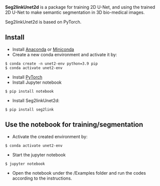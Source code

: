 **Seg2linkUnet2d** is a package for training 2D U-Net, 
and using the trained 2D U-Net to make semantic segmentation 
in 3D bio-medical images.

Seg2linkUnet2d is based on PyTorch.

## Install
- Install [Anaconda](https://www.anaconda.com/products/individual) 
  or [Miniconda](https://conda.io/miniconda.html)
- Create a new conda environment and activate it by:
```console
$ conda create -n unet2-env python=3.9 pip
$ conda activate unet2-env
```
- Install [PyTorch](https://pytorch.org/get-started/locally/)
- Install Jupyter notebook
```console
$ pip install notebook
```
- Install Seg2linkUnet2d:
```console
$ pip install seg2link
```

## Use the notebook for training/segmentation
- Activate the created environment by:
```console
$ conda activate unet2-env
```
- Start the jupyter notebook
```console
$ jupyter notebook
```
- Open the notebook under the /Examples folder and run
the codes according to the instructions.
